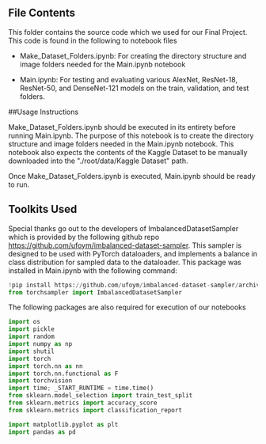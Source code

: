 
## File Contents
This folder contains the source code which we used for our Final Project. This code is found in the following to notebook files
- Make_Dataset_Folders.ipynb: For creating the directory structure and image folders needed for the Main.ipynb notebook

- Main.ipynb: For testing and evaluating various AlexNet, ResNet-18, ResNet-50, and DenseNet-121 models on the train, validation, and test folders.


##Usage Instructions

Make_Dataset_Folders.ipynb should be executed in its entirety before running Main.ipynb. The purpose of this notebook is to create the directory structure and image folders needed in 
the Main.ipynb notebook. This notebook also expects the contents of the Kaggle Dataset to be manually downloaded into the "./root/data/Kaggle Dataset" path.

Once Make_Dataset_Folders.ipynb is executed, Main.ipynb should be ready to run. 

## Toolkits Used

Special thanks go out to the developers of ImbalancedDatasetSampler which is provided by the following github repo https://github.com/ufoym/imbalanced-dataset-sampler. 
This sampler is designed to be used with PyTorch dataloaders, and implements a balance in class distribution for sampled data to the dataloader. This package was installed in Main.ipynb with the following command:

```python 
!pip install https://github.com/ufoym/imbalanced-dataset-sampler/archive/master.zip
from torchsampler import ImbalancedDatasetSampler
```

The following packages are also required for execution of our notebooks

```python
import os
import pickle  
import random
import numpy as np
import shutil
import torch
import torch.nn as nn
import torch.nn.functional as F
import torchvision
import time; _START_RUNTIME = time.time()
from sklearn.model_selection import train_test_split
from sklearn.metrics import accuracy_score
from sklearn.metrics import classification_report

import matplotlib.pyplot as plt
import pandas as pd
```
